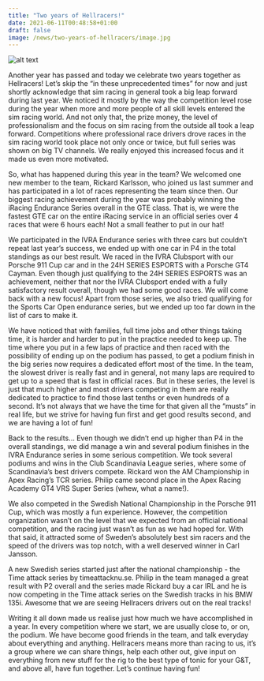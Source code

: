 ```yaml
---
title: "Two years of Hellracers!"
date: 2021-06-11T00:48:58+01:00
draft: false
image: /news/two-years-of-hellracers/image.jpg
---
```

![alt text](/news/two-years-of-hellracers/image.jpg)

Another year has passed and today we celebrate two years together as Hellracers! Let’s skip the “in these unprecedented times” for now and just shortly acknowledge that sim racing in general took a big leap forward during last year. We noticed it mostly by the way the competition level rose during the year when more and more people of all skill levels entered the sim racing world. And not only that, the prize money, the level of professionalism and the focus on sim racing from the outside all took a leap forward. Competitions where professional race drivers drove races in the sim racing world took place not only once or twice, but full series was shown on big TV channels. We really enjoyed this increased focus and it made us even more motivated.

So, what has happened during this year in the team? We welcomed one new member to the team, Rickard Karlsson, who joined us last summer and has participated in a lot of races representing the team since then. Our biggest racing achievement during the year was probably winning the iRacing Endurance Series overall in the GTE class. That is, we were the fastest GTE car on the entire iRacing service in an official series over 4 races that were 6 hours each! Not a small feather to put in our hat!

We participated in the IVRA Endurance series with three cars but couldn’t repeat last year’s success, we ended up with one car in P4 in the total standings as our best result. We raced in the IVRA Clubsport with our Porsche 911 Cup car and in the 24H SERIES ESPORTS with a Porsche GT4 Cayman. Even though just qualifying to the 24H SERIES ESPORTS was an achievement, neither that nor the IVRA Clubsport ended with a fully satisfactory result overall, though we had some good races. We will come back with a new focus! Apart from those series, we also tried qualifying for the Sports Car Open endurance series, but we ended up too far down in the list of cars to make it.

We have noticed that with families, full time jobs and other things taking time, it is harder and harder to put in the practice needed to keep up. The time where you put in a few laps of practice and then raced with the possibility of ending up on the podium has passed, to get a podium finish in the big series now requires a dedicated effort most of the time. In the team, the slowest driver is really fast and in general, not many laps are required to get up to a speed that is fast in official races. But in these series, the level is just that much higher and most drivers competing in them are really dedicated to practice to find those last tenths or even hundreds of a second. It’s not always that we have the time for that given all the “musts” in real life, but we strive for having fun first and get good results second, and we are having a lot of fun! 

Back to the results… Even though we didn’t end up higher than P4 in the overall standings, we did manage a win and several podium finishes in the IVRA Endurance series in some serious competition. We took several podiums and wins in the Club Scandinavia League series, where some of Scandinavia’s best drivers compete. Rickard won the AM Championship in Apex Racing’s TCR series. Philip came second place in the Apex Racing Academy GT4 VRS Super Series (whew, what a name!).

We also competed in the Swedish National Championship in the Porsche 911 Cup, which was mostly a fun experience. However, the competition organization wasn’t on the level that we expected from an official national competition, and the racing just wasn’t as fun as we had hoped for. With that said, it attracted some of Sweden’s absolutely best sim racers and the speed of the drivers was top notch, with a well deserved winner in Carl Jansson.

A new Swedish series started just after the national championship - the Time attack series by timeattacknu.se. Philip in the team managed a great result with P2 overall and the series made Rickard buy a car IRL and he is now competing in the Time attack series on the Swedish tracks in his BMW 135i. Awesome that we are seeing Hellracers drivers out on the real tracks!

Writing it all down made us realise just how much we have accomplished in a year. In every competition where we start, we are usually close to, or on, the podium. We have become good friends in the team, and talk everyday about everything and anything. Hellracers means more than racing to us, it’s a group where we can share things, help each other out, give input on everything from new stuff for the rig to the best type of tonic for your G&T, and above all, have fun together. Let’s continue having fun!


